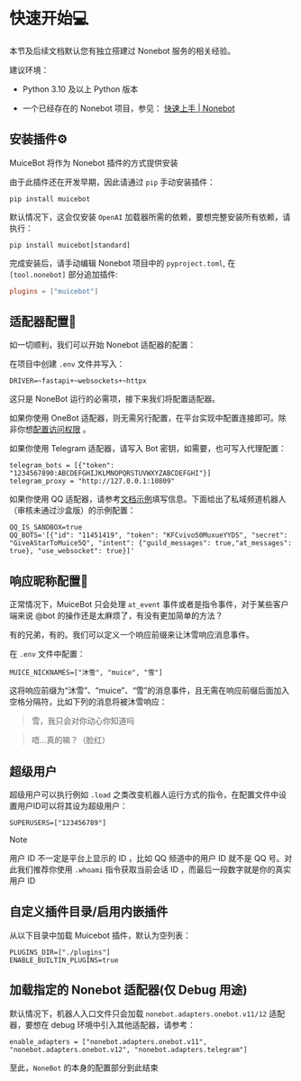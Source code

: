 # 快速开始💻

本节及后续文档默认您有独立搭建过 Nonebot 服务的相关经验。

建议环境：

- Python 3.10 及以上 Python 版本

- 一个已经存在的 Nonebot 项目，参见： [快速上手 | Nonebot](https://nonebot.dev/docs/quick-start#%E5%88%9B%E5%BB%BA%E9%A1%B9%E7%9B%AE)


## 安装插件⚙️

MuiceBot 将作为 Nonebot 插件的方式提供安装

由于此插件还在开发早期，因此请通过 `pip` 手动安装插件：

```shell
pip install muicebot
```

默认情况下，这会仅安装 `OpenAI` 加载器所需的依赖，要想完整安装所有依赖，请执行：

```
pip install muicebot[standard]
```

完成安装后，请手动编辑 Nonebot 项目中的 `pyproject.toml`, 在 `[tool.nonebot]` 部分追加插件:

```toml
plugins = ["muicebot"]
```


## 适配器配置🔧

如一切顺利，我们可以开始 Nonebot 适配器的配置：

在项目中创建 `.env` 文件并写入：

```dotenv
DRIVER=~fastapi+~websockets+~httpx
```

这只是 NoneBot 运行的必需项，接下来我们将配置适配器。

如果你使用 OneBot 适配器，则无需另行配置，在平台实现中配置连接即可。除非你想[配置访问权限](https://onebot.adapters.nonebot.dev/docs/guide/configuration) 。

如果你使用 Telegram 适配器，请写入 Bot 密钥，如需要，也可写入代理配置：

```dotenv
telegram_bots = [{"token": "1234567890:ABCDEFGHIJKLMNOPQRSTUVWXYZABCDEFGHI"}]
telegram_proxy = "http://127.0.0.1:10809"
```

如果你使用 QQ 适配器，请参考[文档示例](https://github.com/nonebot/adapter-qq)填写信息。下面给出了私域频道机器人（审核未通过沙盒版）的示例配置：

```dotenv
QQ_IS_SANDBOX=true
QQ_BOTS='[{"id": "11451419", "token": "KFCvivo50MuxueYYDS", "secret": "GiveAStarToMuice5Q", "intent": {"guild_messages": true,"at_messages": true}, "use_websocket": true}]'
```

## 响应昵称配置🧸

正常情况下，MuiceBot 只会处理 `at_event` 事件或者是指令事件，对于某些客户端来说 @bot 的操作还是太麻烦了，有没有更加简单的方法？

有的兄弟，有的。我们可以定义一个响应前缀来让沐雪响应消息事件。

在 `.env` 文件中配置：

```dotenv
MUICE_NICKNAMES=["沐雪", "muice", "雪"]
```

这将响应前缀为“沐雪”、“muice”、“雪”的消息事件，且无需在响应前缀后面加入空格分隔符，比如下列的消息将被沐雪响应：

> 雪，我只会对你动心你知道吗

> 唔...真的嘛？（脸红）

## 超级用户

超级用户可以执行例如 `.load` 之类改变机器人运行方式的指令，在配置文件中设置用户ID可以将其设为超级用户：

```dotenv
SUPERUSERS=["123456789"]
```

> [!NOTE]
>
> 用户 ID 不一定是平台上显示的 ID ，比如 QQ 频道中的用户 ID 就不是 QQ 号。对此我们推荐你使用 `.whoami` 指令获取当前会话 ID ，而最后一段数字就是你的真实用户 ID

## 自定义插件目录/启用内嵌插件

从以下目录中加载 Muicebot 插件，默认为空列表：

```dotenv
PLUGINS_DIR=["./plugins"]
ENABLE_BUILTIN_PLUGINS=true
```

## 加载指定的 Nonebot 适配器(仅 Debug 用途)

默认情况下，机器人入口文件只会加载 `nonebot.adapters.onebot.v11/12` 适配器，要想在 debug 环境中引入其他适配器，请参考：

```dotenv
enable_adapters = ["nonebot.adapters.onebot.v11", "nonebot.adapters.onebot.v12", "nonebot.adapters.telegram"]
```

至此，`NoneBot` 的本身的配置部分到此结束